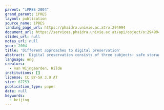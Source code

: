 ```yaml
---
parent: "iPRES 2004"
grand_parent: iPRES
layout: publication
source_name: iPRES
landing_page_url: https://phaidra.univie.ac.at/o:294994
document_url: https://services.phaidra.univie.ac.at/api/object/o:294994/download
slides_url: null
notes_url: null
year: 2004
title: 'Different approaches to digital preservation'
abstract: 'Digital preservation consists of three subjects: safe storage, preservation metadata and permanent access. First we have to make sure digital objects are stored on secure storage media and are maintained by proper procedures for safety, back-up and refreshment. In order to be able to retrieve the stored objects, we have to register information on the objects in preservation metadata and work on the technical possibilities to render the stored objects, now and in the future. To work on permanent access solutions, a number of questions have to be answered about what it is we want to view and use in the future. Different strategies can be deployed, each with their own advantages and disadvantages. In this presentation these strategies will be explained and linked to their intended use and their possibilities, including examples. Apart from existing strategies, new procedures and especially tools will have to be tested and developed to keep our digital archives accessible. Research and development on permanent access requires continuous effort and internation co-operation.'
language: eng
creators:
  - van Wijngaarden, Hilde
institutions: []
license: CC BY-SA 3.0 AT
size: 67753
publication_type: paper
date: null
keywords:
  - beijing
---
```



